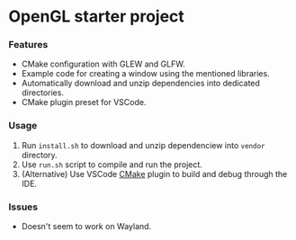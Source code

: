 # OpenGL starter project

### Features
* CMake configuration with GLEW and GLFW.
* Example code for creating a window using the mentioned libraries.
* Automatically download and unzip dependencies into dedicated directories.
* CMake plugin preset for VSCode.

### Usage
1. Run `install.sh` to download and unzip dependenciew into `vendor` directory.
2. Use `run.sh` script to compile and run the project.
3. (Alternative) Use VSCode [CMake](https://marketplace.visualstudio.com/items?itemName=twxs.cmake) plugin to build and debug through the IDE.

### Issues
* Doesn't seem to work on Wayland.